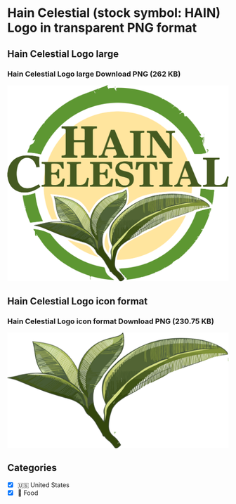# Hain Celestial (stock symbol: HAIN) Logo in transparent PNG format

## Hain Celestial Logo large

### Hain Celestial Logo large Download PNG (262 KB)

![Hain Celestial Logo large Download PNG (262 KB)](/img/orig/HAIN_BIG-a18f6a1b.png)

## Hain Celestial Logo icon format

### Hain Celestial Logo icon format Download PNG (230.75 KB)

![Hain Celestial Logo icon format Download PNG (230.75 KB)](/img/orig/HAIN-228a4e5e.png)



## Categories
- [x] 🇺🇸 United States
- [x] 🍴 Food
